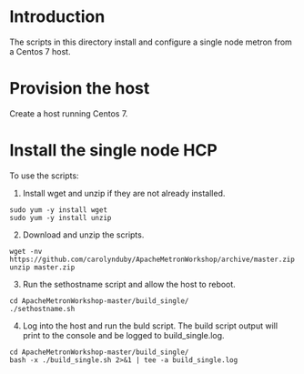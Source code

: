 # Introduction

The scripts in this directory install and configure a single node metron from a Centos 7 host.

# Provision the host 

Create a host running Centos 7.

# Install the single node HCP

To use the scripts:

1. Install wget and unzip if they are not already installed.

```
sudo yum -y install wget
sudo yum -y install unzip
```

2. Download and unzip the scripts.

```
wget -nv https://github.com/carolynduby/ApacheMetronWorkshop/archive/master.zip
unzip master.zip

```

3. Run the sethostname script and allow the host to reboot.

```
cd ApacheMetronWorkshop-master/build_single/
./sethostname.sh
```

4. Log into the host and run the buld script.  The build script output will print to the console and be logged to build_single.log.

```
cd ApacheMetronWorkshop-master/build_single/
bash -x ./build_single.sh 2>&1 | tee -a build_single.log
```
